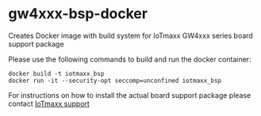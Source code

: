 # gw4xxx-bsp-docker
Creates Docker image with build system for IoTmaxx GW4xxx series board support package 

Please use the following commands to build and run the docker container:
```
docker build -t iotmaxx_bsp
docker run -it --security-opt seccomp=unconfined iotmaxx_bsp
```

For instructions on how to install the actual board support package please contact 
[IoTmaxx support](mailto:support@iotmaxx.de?subject=[BSP]%20Request%20for%20installation%20instructions)


